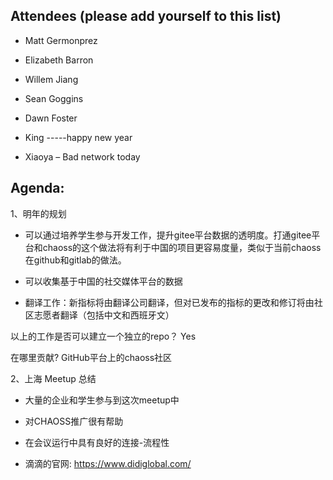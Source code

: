 ## Attendees (please add yourself to this list) 

- Matt Germonprez 

- Elizabeth Barron  

- Willem Jiang 

- Sean Goggins 

- Dawn Foster 

- King    -----happy new year 

- Xiaoya – Bad network today 

## Agenda: 

1、明年的规划

- 可以通过培养学生参与开发工作，提升gitee平台数据的透明度。打通gitee平台和chaoss的这个做法将有利于中国的项目更容易度量，类似于当前chaoss在github和gitlab的做法。

- 可以收集基于中国的社交媒体平台的数据  

- 翻译工作：新指标将由翻译公司翻译，但对已发布的指标的更改和修订将由社区志愿者翻译（包括中文和西班牙文）

以上的工作是否可以建立一个独立的repo？ Yes 

在哪里贡献? GitHub平台上的chaoss社区  



2、上海 Meetup  总结

- 大量的企业和学生参与到这次meetup中    

- 对CHAOSS推广很有帮助  

- 在会议运行中具有良好的连接-流程性 

- 滴滴的官网: https://www.didiglobal.com/